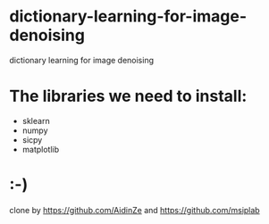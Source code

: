 # dictionary-learning-for-image-denoising
dictionary learning for image denoising
# The libraries we need to install:
* sklearn
* numpy
* sicpy
* matplotlib
# :-)
clone by https://github.com/AidinZe and https://github.com/msiplab
